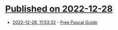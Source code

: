 # [Published on 2022-12-28](index.md)

* [2022-12-28, 11:53:32](https://news.ycombinator.com/item?id=34160097) - [Free Pascal Guide](https://www.getlazarus.org/guides/intro/)

